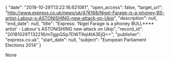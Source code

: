 {
  "date": "2018-10-29T13:22:16.621081", 
  "open_access": false, 
  "target_url": "http://www.express.co.uk/news/uk/476168/Nigel-Farage-is-a-phoney-BS-artist-Labour-s-ASTONISHING-new-attack-on-Ukip", 
  "description": null, 
  "end_date": null, 
  "title": "Express: 'Nigel Farage is a phoney BULL**** artist' - Labour's ASTONISHING new attack on Ukip", 
  "record_id": "20181029T132216/mTgjpQSp7DWT9qI4tA3EjQ==", 
  "publisher": "express.co.uk", 
  "start_date": null, 
  "subject": "European Parliament Elections 2014"
}

None